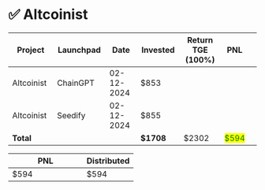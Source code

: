 # ✅ Altcoinist



<table data-full-width="true"><thead><tr><th width="152">Project</th><th width="138">Launchpad</th><th width="132">Date</th><th width="133">Invested</th><th width="176">Return TGE (100%)</th><th>PNL</th><th></th></tr></thead><tbody><tr><td>Altcoinist</td><td>ChainGPT</td><td>02-12-2024</td><td>$853</td><td></td><td></td><td></td></tr><tr><td>Altcoinist</td><td>Seedify</td><td>02-12-2024</td><td>$855</td><td></td><td></td><td></td></tr><tr><td><strong>Total</strong></td><td></td><td></td><td><strong>$1708</strong></td><td>$2302</td><td><mark style="color:green;">$594</mark></td><td></td></tr></tbody></table>

<table data-full-width="true"><thead><tr><th width="135">PNL</th><th>Distributed</th></tr></thead><tbody><tr><td>$594</td><td>$594</td></tr></tbody></table>
